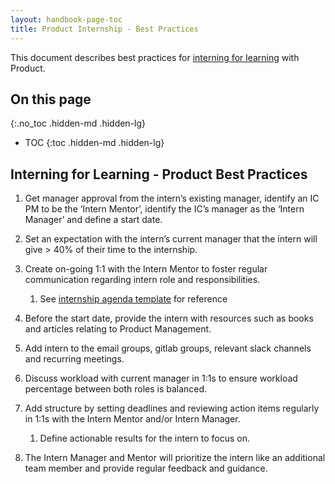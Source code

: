 ```yaml
---
layout: handbook-page-toc
title: Product Internship - Best Practices
---
```


This document describes best practices for [interning for learning](/handbook/people-group/promotions-transfers/#interning-for-learning/) with Product. 


## On this page
{:.no_toc .hidden-md .hidden-lg}

- TOC
{:toc .hidden-md .hidden-lg}

## Interning for Learning - Product Best Practices 
1.  Get manager approval from the intern’s existing manager, identify an IC PM to be the ‘Intern Mentor’, identify the IC’s manager as the ‘Intern Manager’ and define a start date.
1. Set an expectation with the intern’s current manager that the intern will give > 40% of their time to the internship. 
1. Create on-going 1:1 with the Intern Mentor to foster regular communication regarding intern role and responsibilities. 
   1. See [internship agenda template](https://docs.google.com/document/d/1NnCo8iNtLkBAZH6FnTHjjc1S0UVCcncYGHk3wFnEtTg/edit#heading=h.5mqqjbquuysm) for reference
1. Before the start date, provide the intern with resources such as books and articles relating to Product Management.
1. Add intern to the email groups, gitlab groups, relevant slack channels and recurring meetings.

1. Discuss workload with current manager in 1:1s to ensure workload percentage between both roles is balanced.
1. Add structure by setting deadlines and reviewing action items regularly in 1:1s with the Intern Mentor and/or Intern Manager.
   1.  Define actionable results for the intern to focus on.
1. The Intern Manager and Mentor will prioritize the intern like an additional team member and provide regular feedback and guidance.
